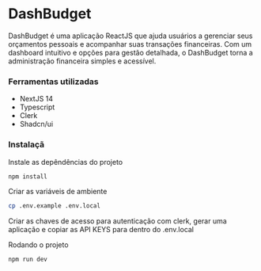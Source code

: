 # DashBudget

DashBudget é uma aplicação ReactJS que ajuda usuários a gerenciar seus orçamentos pessoais e acompanhar suas transações financeiras. Com um dashboard intuitivo e opções para gestão detalhada, o DashBudget torna a administração financeira simples e acessível.

### Ferramentas utilizadas
- NextJS 14
- Typescript
- Clerk
- Shadcn/ui

### Instalaçã
Instale as depêndências do projeto
```bash
npm install
```

Criar as variáveis de ambiente
```bash
cp .env.example .env.local
```

Criar as chaves de acesso para autenticação com clerk, gerar uma aplicação e copiar as API KEYS para dentro do .env.local

Rodando o projeto
```bash
npm run dev
```


<!-- 
### Documentações relevantes
https://clerk.com/docs/quickstarts/nextjs
https://clerk.com/docs/components/user/user-button

https://ui.shadcn.com/docs
-->